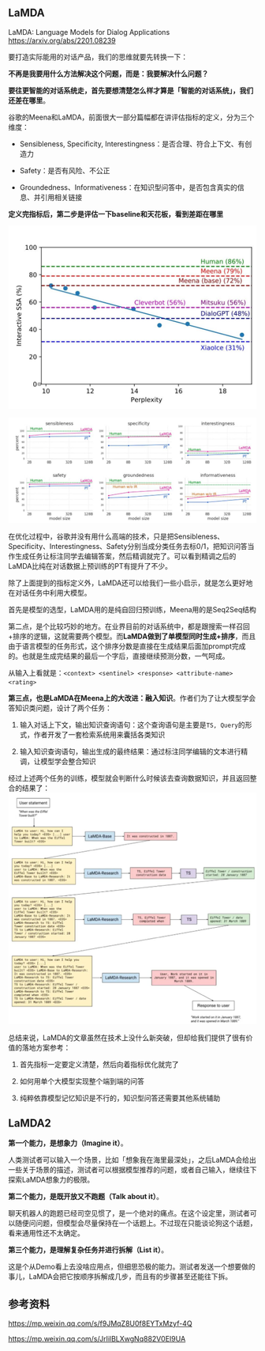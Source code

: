 ## LaMDA

LaMDA: Language Models for Dialog Applications  
https://arxiv.org/abs/2201.08239

要打造实际能用的对话产品，我们的思维就要先转换一下：

**不再是我要用什么方法解决这个问题，而是：我要解决什么问题？**

**要往更智能的对话系统走，首先要想清楚怎么样才算是「智能的对话系统」，我们还差在哪里**。

谷歌的Meena和LaMDA，前面很大一部分篇幅都在讲评估指标的定义，分为三个维度：

-   Sensibleness, Specificity, Interestingness：是否合理、符合上下文、有创造力
    
-   Safety：是否有风险、不公正
    
-   Groundedness、Informativeness：在知识型问答中，是否包含真实的信息、并引用相关链接
    

**定义完指标后，第二步是评估一下baseline和天花板，看到差距在哪里**

![](img/Pasted%20image%2020220822102124.png)

![](img/Pasted%20image%2020220822102138.png)

在优化过程中，谷歌并没有用什么高端的技术，只是把Sensibleness、Specificity、Interestingness、Safety分别当成分类任务去标0/1，把知识问答当作生成任务让标注同学去编辑答案，然后精调就完了。可以看到精调之后的LaMDA比纯在对话数据上预训练的PT有提升了不少。

除了上面提到的指标定义外，LaMDA还可以给我们一些小启示，就是怎么更好地在对话任务中利用大模型。

首先是模型的选型，LaMDA用的是纯自回归预训练，Meena用的是Seq2Seq结构

第二点，是个比较巧妙的地方。在业界目前的对话系统中，都是跟搜索一样召回+排序的逻辑，这就需要两个模型。而**LaMDA做到了单模型同时生成+排序**，而且由于语言模型的任务形式，这个排序分数是直接在生成结果后面加prompt完成的。也就是生成完结果的最后一个字后，直接继续预测分数，一气呵成。

从输入上看就是：`<context> <sentinel> <response> <attribute-name> <rating>`

**第三点，也是LaMDA在Meena上的大改进：融入知识**。作者们为了让大模型学会答知识类问题，设计了两个任务：

1.  输入对话上下文，输出知识查询语句：这个查询语句是主要是`TS, Query`的形式，作者开发了一套检索系统用来囊括各类知识
    
2.  输入知识查询语句，输出生成的最终结果：通过标注同学编辑的文本进行精调，让模型学会整合知识
    

经过上述两个任务的训练，模型就会判断什么时候该去查询数据知识，并且返回整合的结果了：
![](img/Pasted%20image%2020220822102333.png)

总结来说，LaMDA的文章虽然在技术上没什么新突破，但却给我们提供了很有价值的落地方案参考：

1.  首先指标一定要定义清楚，然后向着指标优化就完了
    
2.  如何用单个大模型实现整个端到端的问答
    
3.  纯粹依靠模型记忆知识是不行的，知识型问答还需要其他系统辅助

## LaMDA2

**第一个能力，是想象力（Imagine it）**。

人类测试者可以输入一个场景，比如「想象我在海里最深处」，之后LaMDA会给出一些关于场景的描述，测试者可以根据模型推荐的问题，或者自己输入，继续往下探索LaMDA想象力的极限。

**第二个能力，是既开放又不跑题（Talk about it）**。

聊天机器人的跑题已经司空见惯了，是一个绝对的痛点。在这个设定里，测试者可以随便问问题，但模型会尽量保持在一个话题上。不过现在只能谈论狗这个话题，看来通用性还不太确定。

**第三个能力，是理解复杂任务并进行拆解（List it）**。

这是个从Demo看上去没啥应用点，但细思恐极的能力。测试者发送一个想要做的事儿，LaMDA会把它按顺序拆解成几步，而且有的步骤甚至还能往下拆。



## 参考资料

https://mp.weixin.qq.com/s/f9JMqZ8U0f8EYTxMzyf-4Q

https://mp.weixin.qq.com/s/JrIilBLXwgNq882V0EI9UA
